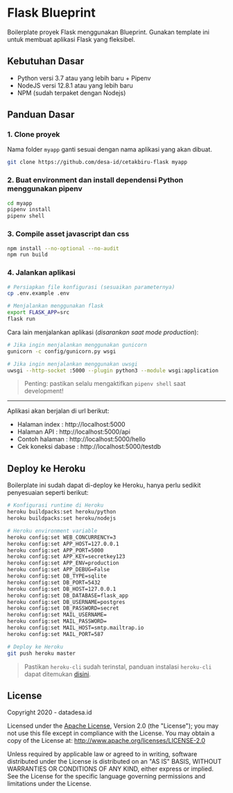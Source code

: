 # Flask Blueprint

Boilerplate proyek Flask menggunakan Blueprint. Gunakan template ini untuk membuat aplikasi Flask yang fleksibel.

## Kebutuhan Dasar
- Python versi 3.7 atau yang lebih baru + Pipenv
- NodeJS versi 12.8.1 atau yang lebih baru
- NPM (sudah terpaket dengan Nodejs)

## Panduan Dasar

### 1. Clone proyek
Nama folder `myapp` ganti sesuai dengan nama aplikasi yang akan dibuat.

```sh
git clone https://github.com/desa-id/cetakbiru-flask myapp
```

### 2. Buat environment dan install dependensi Python menggunakan pipenv
```sh
cd myapp
pipenv install
pipenv shell
```

### 3. Compile asset javascript dan css
```sh
npm install --no-optional --no-audit
npm run build
```

### 4. Jalankan aplikasi
```sh
# Persiapkan file konfigurasi (sesuaikan parameternya)
cp .env.example .env

# Menjalankan menggunakan flask
export FLASK_APP=src
flask run
```

Cara lain menjalankan aplikasi (_disarankan saat mode production_):

```sh
# Jika ingin menjalankan menggunakan gunicorn
gunicorn -c config/gunicorn.py wsgi

# Jika ingin menjalankan menggunakan uwsgi
uwsgi --http-socket :5000 --plugin python3 --module wsgi:application
```

> Penting: pastikan selalu mengaktifkan `pipenv shell` saat development!

---

Aplikasi akan berjalan di url berikut:

- Halaman index : http://localhost:5000
- Halaman API : http://localhost:5000/api
- Contoh halaman : http://localhost:5000/hello
- Cek koneksi dabase : http://localhost:5000/testdb

## Deploy ke Heroku

Boilerplate ini sudah dapat di-deploy ke Heroku, hanya perlu sedikit penyesuaian seperti berikut:

```sh
# Konfigurasi runtime di Heroku
heroku buildpacks:set heroku/python
heroku buildpacks:set heroku/nodejs

# Heroku environment variable
heroku config:set WEB_CONCURRENCY=3
heroku config:set APP_HOST=127.0.0.1
heroku config:set APP_PORT=5000
heroku config:set APP_KEY=secretkey123
heroku config:set APP_ENV=production
heroku config:set APP_DEBUG=False
heroku config:set DB_TYPE=sqlite
heroku config:set DB_PORT=5432
heroku config:set DB_HOST=127.0.0.1
heroku config:set DB_DATABASE=flask_app
heroku config:set DB_USERNAME=postgres
heroku config:set DB_PASSWORD=secret
heroku config:set MAIL_USERNAME=
heroku config:set MAIL_PASSWORD=
heroku config:set MAIL_HOST=smtp.mailtrap.io
heroku config:set MAIL_PORT=587

# Deploy ke Heroku
git push heroku master
```

> Pastikan `heroku-cli` sudah terinstal, panduan instalasi `heroku-cli` dapat ditemukan [disini](https://devcenter.heroku.com/articles/heroku-cli).

## License

Copyright 2020 - datadesa.id

Licensed under the [Apache License][choosealicense], Version 2.0 (the "License"); you may not use this
file except in compliance with the License. You may obtain a copy of the License at:
<http://www.apache.org/licenses/LICENSE-2.0>

Unless required by applicable law or agreed to in writing, software distributed under
the License is distributed on an "AS IS" BASIS, WITHOUT WARRANTIES OR CONDITIONS OF
ANY KIND, either express or implied. See the License for the specific language
governing permissions and limitations under the License.

[choosealicense]:https://choosealicense.com/licenses/apache-2.0/
